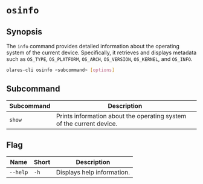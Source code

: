 # `osinfo`

## Synopsis

The `info` command provides detailed information about the operating system of the current device. Specifically, it retrieves and displays metadata such as `OS_TYPE`, `OS_PLATFORM`, `OS_ARCH`, `OS_VERSION`, `OS_KERNEL`, and `OS_INFO`.

```bash
olares-cli osinfo <subcommand> [options]
```

## Subcommand

| Subcommand | Description                                                          |
|------------|----------------------------------------------------------------------|
| `show`     | Prints information about the operating system of the current device. |

## Flag

| Name         | Short | Description                                                                                                                                                                                                                                                                              |
|--------------|-------|------------------------------------------------------------------------------------------------------------------------------------------------------------------------------------------------------------------------------------------------------------------------------------------|
| `--help`     | `-h`  | Displays help information.                                                                                                                                                                                                                                                               |